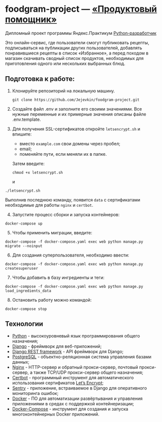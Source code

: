 
# foodgram-project — [«Продуктовый помощник»](https://foodgram-project.site/)

Дипломный проект программы Яндекс.Практикум [Python-разработчик](https://praktikum.yandex.ru/backend-developer/)

Это онлайн-сервис, где пользователи смогут публиковать рецепты, подписываться на публикации других пользователей, добавлять понравившиеся рецепты в список «Избранное», а перед походом в магазин скачивать сводный список продуктов, необходимых для приготовления одного или нескольких выбранных блюд.

## Подготовка к работе:

1) Клонируйте репозиторий на локальную машину.  
   ```
   git clone https://github.com/Jejevkin/foodgram-project.git
   ```
2) Создайте файл .env и заполните его своими значениями. Все нужные переменные и их примерные значения описаны файле .env.template.

3) Для получения SSL-сертификатов откройте `letsencrypt.sh` и впишите:  

   - вместо `example.com` свои домены через пробел;
   - email;
   - поменяйте пути, если меняли их в папке.  

   Затем введите:  
   ```
   chmod +x letsencrypt.sh
   ```  
   и 
```
./letsencrypt.sh
```
Выполнив последнюю команду, появится `data` с сертификатами необходимые для работы `nginx` и `certbot`.

4) Запустите процесс сборки и запуска контейнеров:
```
docker-compose up
```
5) Чтобы применить миграции, введите:
```
docker-compose -f docker-compose.yaml exec web python manage.py migrate --noinput
```
6) Для создания суперпользователя, необходимо ввести:
```
docker-compose -f docker-compose.yaml exec web python manage.py createsuperuser
```
7) Чтобы добавить в базу ингредиенты и теги:
```
docker-compose -f docker-compose.yaml exec web python manage.py load_ingredients_data
```
8) Остановить работу можно командой:
```
docker-compose stop
```

## Технологии
* [Python](https://www.python.org/) - высокоуровневый язык программирования общего назначения;
* [Django](https://www.djangoproject.com/) - фреймворк для веб-приложений;
* [Django REST framework](https://www.django-rest-framework.org/) - API фреймворк для Django;
* [PostgreSQL](https://www.postgresql.org/) - объектно-реляционная система управления базами данных;
* [Nginx](https://nginx.org/) - HTTP-сервер и обратный прокси-сервер, почтовый прокси-сервер, а также TCP/UDP прокси-сервер общего назначения;
* [Certbot](https://certbot.eff.org/) - программный инструмент для автоматического использования сертификатов [Let’s Encrypt](https://letsencrypt.org/);
* [Sentry](https://sentry.io/) - приложение, встраиваемое в Django для оперативного мониторинга ошибок;
* [Docker](https://www.docker.com/) - ПО для автоматизации развёртывания и управления приложениями в средах с поддержкой контейнеризации;
* [Docker-Compose](https://docs.docker.com/compose/) - инструмент для создания и запуска многоконтейнерных Docker приложений. 
